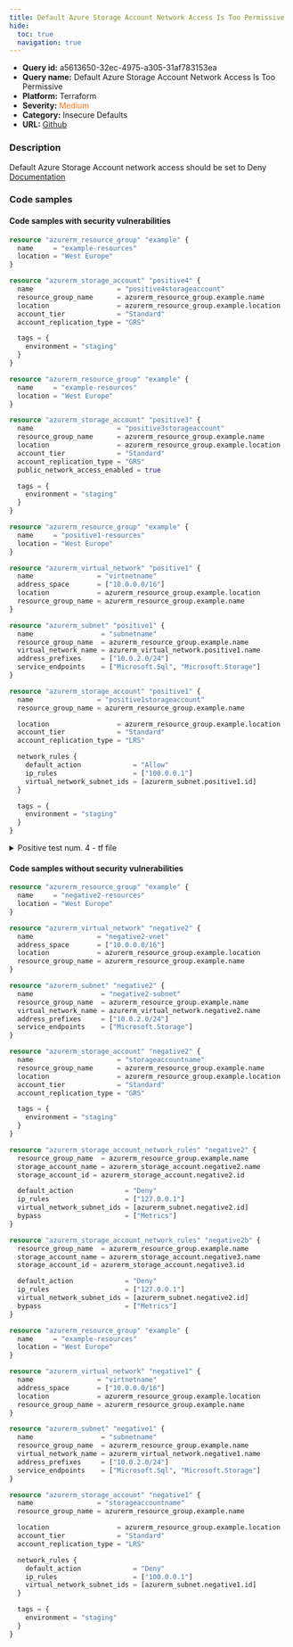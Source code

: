 ```yaml
---
title: Default Azure Storage Account Network Access Is Too Permissive
hide:
  toc: true
  navigation: true
---
```


<style>
  .highlight .hll {
    background-color: #ff171742;
  }
  .md-content {
    max-width: 1100px;
    margin: 0 auto;
  }
</style>

-   **Query id:** a5613650-32ec-4975-a305-31af783153ea
-   **Query name:** Default Azure Storage Account Network Access Is Too Permissive
-   **Platform:** Terraform
-   **Severity:** <span style="color:#ff7213">Medium</span>
-   **Category:** Insecure Defaults
-   **URL:** [Github](https://github.com/Checkmarx/kics/tree/master/assets/queries/terraform/azure/default_azure_storage_account_network_access_is_too_permissive)

### Description
Default Azure Storage Account network access should be set to Deny<br>
[Documentation](https://registry.terraform.io/providers/hashicorp/azurerm/latest/docs/resources/storage_account_network_rules#default_action)

### Code samples
#### Code samples with security vulnerabilities
```tf title="Positive test num. 1 - tf file" hl_lines="6"
resource "azurerm_resource_group" "example" {
  name     = "example-resources"
  location = "West Europe"
}

resource "azurerm_storage_account" "positive4" {
  name                     = "positive4storageaccount"
  resource_group_name      = azurerm_resource_group.example.name
  location                 = azurerm_resource_group.example.location
  account_tier             = "Standard"
  account_replication_type = "GRS"

  tags = {
    environment = "staging"
  }
}
```
```tf title="Positive test num. 2 - tf file" hl_lines="12"
resource "azurerm_resource_group" "example" {
  name     = "example-resources"
  location = "West Europe"
}

resource "azurerm_storage_account" "positive3" {
  name                     = "positive3storageaccount"
  resource_group_name      = azurerm_resource_group.example.name
  location                 = azurerm_resource_group.example.location
  account_tier             = "Standard"
  account_replication_type = "GRS"
  public_network_access_enabled = true

  tags = {
    environment = "staging"
  }
}
```
```tf title="Positive test num. 3 - tf file" hl_lines="30"
resource "azurerm_resource_group" "example" {
  name     = "positive1-resources"
  location = "West Europe"
}

resource "azurerm_virtual_network" "positive1" {
  name                = "virtnetname"
  address_space       = ["10.0.0.0/16"]
  location            = azurerm_resource_group.example.location
  resource_group_name = azurerm_resource_group.example.name
}

resource "azurerm_subnet" "positive1" {
  name                 = "subnetname"
  resource_group_name  = azurerm_resource_group.example.name
  virtual_network_name = azurerm_virtual_network.positive1.name
  address_prefixes     = ["10.0.2.0/24"]
  service_endpoints    = ["Microsoft.Sql", "Microsoft.Storage"]
}

resource "azurerm_storage_account" "positive1" {
  name                = "positive1storageaccount"
  resource_group_name = azurerm_resource_group.example.name

  location                 = azurerm_resource_group.example.location
  account_tier             = "Standard"
  account_replication_type = "LRS"

  network_rules {
    default_action             = "Allow"
    ip_rules                   = ["100.0.0.1"]
    virtual_network_subnet_ids = [azurerm_subnet.positive1.id]
  }

  tags = {
    environment = "staging"
  }
}

```
<details><summary>Positive test num. 4 - tf file</summary>

```tf hl_lines="38"
resource "azurerm_resource_group" "example" {
  name     = "positive2-resources"
  location = "West Europe"
}

resource "azurerm_virtual_network" "positive2" {
  name                = "positive2-vnet"
  address_space       = ["10.0.0.0/16"]
  location            = azurerm_resource_group.example.location
  resource_group_name = azurerm_resource_group.example.name
}

resource "azurerm_subnet" "positive2" {
  name                 = "positive2-subnet"
  resource_group_name  = azurerm_resource_group.example.name
  virtual_network_name = azurerm_virtual_network.positive2.name
  address_prefixes     = ["10.0.2.0/24"]
  service_endpoints    = ["Microsoft.Storage"]
}

resource "azurerm_storage_account" "positive2" {
  name                     = "positive2storageaccount"
  resource_group_name      = azurerm_resource_group.example.name
  location                 = azurerm_resource_group.example.location
  account_tier             = "Standard"
  account_replication_type = "GRS"

  tags = {
    environment = "staging"
  }
}

resource "azurerm_storage_account_network_rules" "positive2" {
  resource_group_name  = azurerm_resource_group.example.name
  storage_account_name = azurerm_storage_account.positive2.name
  storage_account_id = azurerm_storage_account.positive2.id

  default_action             = "Allow"
  ip_rules                   = ["127.0.0.1"]
  virtual_network_subnet_ids = [azurerm_subnet.positive2.id]
  bypass                     = ["Metrics"]
}

```
</details>


#### Code samples without security vulnerabilities
```tf title="Negative test num. 1 - tf file"
resource "azurerm_resource_group" "example" {
  name     = "negative2-resources"
  location = "West Europe"
}

resource "azurerm_virtual_network" "negative2" {
  name                = "negative2-vnet"
  address_space       = ["10.0.0.0/16"]
  location            = azurerm_resource_group.example.location
  resource_group_name = azurerm_resource_group.example.name
}

resource "azurerm_subnet" "negative2" {
  name                 = "negative2-subnet"
  resource_group_name  = azurerm_resource_group.example.name
  virtual_network_name = azurerm_virtual_network.negative2.name
  address_prefixes     = ["10.0.2.0/24"]
  service_endpoints    = ["Microsoft.Storage"]
}

resource "azurerm_storage_account" "negative2" {
  name                     = "storageaccountname"
  resource_group_name      = azurerm_resource_group.example.name
  location                 = azurerm_resource_group.example.location
  account_tier             = "Standard"
  account_replication_type = "GRS"

  tags = {
    environment = "staging"
  }
}

resource "azurerm_storage_account_network_rules" "negative2" {
  resource_group_name  = azurerm_resource_group.example.name
  storage_account_name = azurerm_storage_account.negative2.name
  storage_account_id = azurerm_storage_account.negative2.id

  default_action             = "Deny"
  ip_rules                   = ["127.0.0.1"]
  virtual_network_subnet_ids = [azurerm_subnet.negative2.id]
  bypass                     = ["Metrics"]
}

resource "azurerm_storage_account_network_rules" "negative2b" {
  resource_group_name  = azurerm_resource_group.example.name
  storage_account_name = azurerm_storage_account.negative3.name
  storage_account_id = azurerm_storage_account.negative3.id

  default_action             = "Deny"
  ip_rules                   = ["127.0.0.1"]
  virtual_network_subnet_ids = [azurerm_subnet.negative2.id]
  bypass                     = ["Metrics"]
}

```
```tf title="Negative test num. 2 - tf file"
resource "azurerm_resource_group" "example" {
  name     = "example-resources"
  location = "West Europe"
}

resource "azurerm_virtual_network" "negative1" {
  name                = "virtnetname"
  address_space       = ["10.0.0.0/16"]
  location            = azurerm_resource_group.example.location
  resource_group_name = azurerm_resource_group.example.name
}

resource "azurerm_subnet" "negative1" {
  name                 = "subnetname"
  resource_group_name  = azurerm_resource_group.example.name
  virtual_network_name = azurerm_virtual_network.negative1.name
  address_prefixes     = ["10.0.2.0/24"]
  service_endpoints    = ["Microsoft.Sql", "Microsoft.Storage"]
}

resource "azurerm_storage_account" "negative1" {
  name                = "storageaccountname"
  resource_group_name = azurerm_resource_group.example.name

  location                 = azurerm_resource_group.example.location
  account_tier             = "Standard"
  account_replication_type = "LRS"

  network_rules {
    default_action             = "Deny"
    ip_rules                   = ["100.0.0.1"]
    virtual_network_subnet_ids = [azurerm_subnet.negative1.id]
  }

  tags = {
    environment = "staging"
  }
}

```
